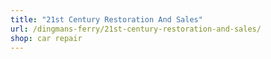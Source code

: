 ```yaml
---
title: "21st Century Restoration And Sales"
url: /dingmans-ferry/21st-century-restoration-and-sales/
shop: car repair
---
```

